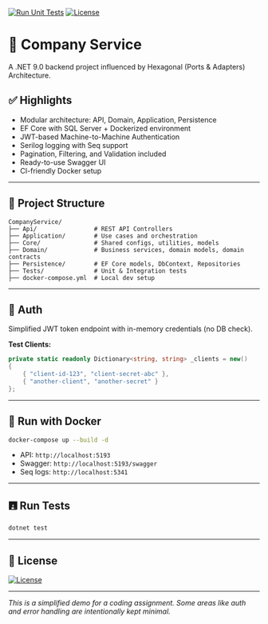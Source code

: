[![Run Unit Tests](https://github.com/ivanhoe-k/company-service/actions/workflows/backend_unit_tests_ci.yml/badge.svg)](https://github.com/ivanhoe-k/company-service/actions/workflows/backend_unit_tests_ci.yml)
[![License](https://img.shields.io/badge/License-Apache_2.0-blue.svg)](https://opensource.org/licenses/Apache-2.0)

# 📘 Company Service

A .NET 9.0 backend project influenced by Hexagonal (Ports & Adapters) Architecture. 

## ✅ Highlights

- Modular architecture: API, Domain, Application, Persistence
- EF Core with SQL Server + Dockerized environment
- JWT-based Machine-to-Machine Authentication
- Serilog logging with Seq support
- Pagination, Filtering, and Validation included
- Ready-to-use Swagger UI
- CI-friendly Docker setup

---

## 📂 Project Structure

```
CompanyService/
├── Api/                # REST API Controllers
├── Application/        # Use cases and orchestration
├── Core/               # Shared configs, utilities, models
├── Domain/             # Business services, domain models, domain contracts
├── Persistence/        # EF Core models, DbContext, Repositories
├── Tests/              # Unit & Integration tests
├── docker-compose.yml  # Local dev setup
```

---

## 🔐 Auth

Simplified JWT token endpoint with in-memory credentials (no DB check).

**Test Clients:**

```csharp
private static readonly Dictionary<string, string> _clients = new()
{
    { "client-id-123", "client-secret-abc" },
    { "another-client", "another-secret" }
};
```

---

## 🚀 Run with Docker

```bash
docker-compose up --build -d
```

- API: `http://localhost:5193`
- Swagger: `http://localhost:5193/swagger`
- Seq logs: `http://localhost:5341`

---

## 🖪 Run Tests

```bash
dotnet test
```

---

## 📜 License

[![License](https://img.shields.io/badge/License-Apache_2.0-blue.svg)](https://opensource.org/licenses/Apache-2.0)

---

*This is a simplified demo for a coding assignment. Some areas like auth and error handling are intentionally kept minimal.*

